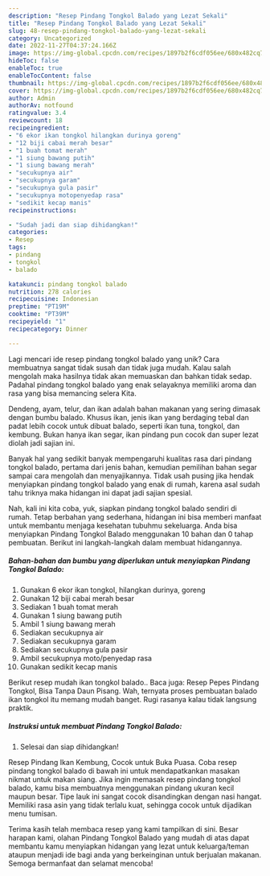 ```yaml
---
description: "Resep Pindang Tongkol Balado yang Lezat Sekali"
title: "Resep Pindang Tongkol Balado yang Lezat Sekali"
slug: 48-resep-pindang-tongkol-balado-yang-lezat-sekali
category: Uncategorized
date: 2022-11-27T04:37:24.166Z
image: https://img-global.cpcdn.com/recipes/1897b2f6cdf056ee/680x482cq70/pindang-tongkol-balado-foto-resep-utama.jpg
hideToc: false
enableToc: true
enableTocContent: false
thumbnail: https://img-global.cpcdn.com/recipes/1897b2f6cdf056ee/680x482cq70/pindang-tongkol-balado-foto-resep-utama.jpg
cover: https://img-global.cpcdn.com/recipes/1897b2f6cdf056ee/680x482cq70/pindang-tongkol-balado-foto-resep-utama.jpg
author: Admin
authorAv: notfound
ratingvalue: 3.4
reviewcount: 18
recipeingredient:
- "6 ekor ikan tongkol hilangkan durinya goreng"
- "12 biji cabai merah besar"
- "1 buah tomat merah"
- "1 siung bawang putih"
- "1 siung bawang merah"
- "secukupnya air"
- "secukupnya garam"
- "secukupnya gula pasir"
- "secukupnya motopenyedap rasa"
- "sedikit kecap manis"
recipeinstructions:

- "Sudah jadi dan siap dihidangkan!"
categories:
- Resep
tags:
- pindang
- tongkol
- balado

katakunci: pindang tongkol balado 
nutrition: 278 calories
recipecuisine: Indonesian
preptime: "PT19M"
cooktime: "PT39M"
recipeyield: "1"
recipecategory: Dinner

---
```





Lagi mencari ide resep pindang tongkol balado yang unik? Cara membuatnya sangat tidak susah dan tidak juga mudah. Kalau salah mengolah maka hasilnya tidak akan memuaskan dan bahkan tidak sedap. Padahal pindang tongkol balado yang enak selayaknya memiliki aroma dan rasa yang bisa memancing selera Kita.





Dendeng, ayam, telur, dan ikan adalah bahan makanan yang sering dimasak dengan bumbu balado. Khusus ikan, jenis ikan yang berdaging tebal dan padat lebih cocok untuk dibuat balado, seperti ikan tuna, tongkol, dan kembung. Bukan hanya ikan segar, ikan pindang pun cocok dan super lezat diolah jadi sajian ini.

Banyak hal yang sedikit banyak mempengaruhi kualitas rasa dari pindang tongkol balado, pertama dari jenis bahan, kemudian pemilihan bahan segar sampai cara mengolah dan menyajikannya. Tidak usah pusing jika hendak menyiapkan pindang tongkol balado yang enak di rumah, karena asal sudah tahu triknya maka hidangan ini dapat jadi sajian spesial.






Nah, kali ini kita coba, yuk, siapkan pindang tongkol balado sendiri di rumah. Tetap berbahan yang sederhana, hidangan ini bisa memberi manfaat untuk membantu menjaga kesehatan tubuhmu sekeluarga. Anda bisa menyiapkan Pindang Tongkol Balado menggunakan 10 bahan dan 0 tahap pembuatan. Berikut ini langkah-langkah dalam membuat hidangannya.

<!--inarticleads1-->

##### Bahan-bahan dan bumbu yang diperlukan untuk menyiapkan Pindang Tongkol Balado:

1. Gunakan 6 ekor ikan tongkol, hilangkan durinya, goreng
1. Gunakan 12 biji cabai merah besar
1. Sediakan 1 buah tomat merah
1. Gunakan 1 siung bawang putih
1. Ambil 1 siung bawang merah
1. Sediakan secukupnya air
1. Sediakan secukupnya garam
1. Sediakan secukupnya gula pasir
1. Ambil secukupnya moto/penyedap rasa
1. Gunakan sedikit kecap manis


Berikut resep mudah ikan tongkol balado.. Baca juga: Resep Pepes Pindang Tongkol, Bisa Tanpa Daun Pisang. Wah, ternyata proses pembuatan balado ikan tongkol itu memang mudah banget. Rugi rasanya kalau tidak langsung praktik. 

<!--inarticleads2-->

##### Instruksi untuk membuat Pindang Tongkol Balado:


1. Selesai dan siap dihidangkan!

Resep Pindang Ikan Kembung, Cocok untuk Buka Puasa. Coba resep pindang tongkol balado di bawah ini untuk mendapatkankan masakan nikmat untuk makan siang. Jika ingin memasak resep pindang tongkol balado, kamu bisa membuatnya menggunakan pindang ukuran kecil maupun besar. Tipe lauk ini sangat cocok disandingkan dengan nasi hangat. Memiliki rasa asin yang tidak terlalu kuat, sehingga cocok untuk dijadikan menu tumisan. 

Terima kasih telah membaca resep yang kami tampilkan di sini. Besar harapan kami, olahan Pindang Tongkol Balado yang mudah di atas dapat membantu kamu menyiapkan hidangan yang lezat untuk keluarga/teman ataupun menjadi ide bagi anda yang berkeinginan untuk berjualan makanan. Semoga bermanfaat dan selamat mencoba!
